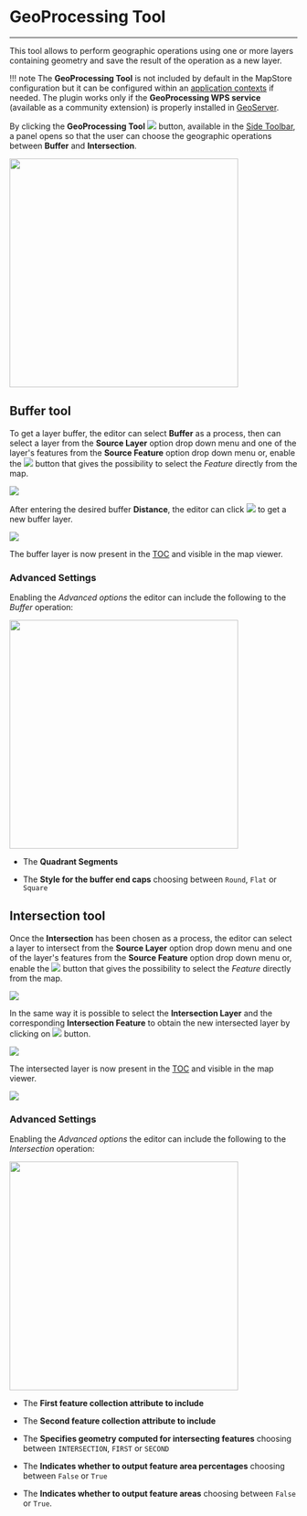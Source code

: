 # GeoProcessing Tool

*******************

This tool allows to perform geographic operations using one or more layers containing geometry and save the result of the operation as a new layer.

!!! note
    The **GeoProcessing Tool** is not included by default in the MapStore configuration but it can be configured within an [application contexts](application-context.md#configure-plugins) if needed.
    The plugin works only if the **GeoProcessing WPS service** (available as a community extension) is properly installed in [GeoServer](http://geoserver.org/).

By clicking the **GeoProcessing Tool** <img src="../img/button/geoprocessing-button.jpg" class="ms-docbutton"/> button, available in the [Side Toolbar](mapstore-toolbars.md#side-toolbar), a panel opens so that the user can choose the geographic operations between **Buffer** and **Intersection**.

<img src="../img/geoprocessing-tool/geoprocessing-panel.jpg" class="ms-docimage" width="400px"/>

## Buffer tool

To get a layer buffer, the editor can select **Buffer** as a process, then can select a layer from the **Source Layer** option drop down menu and one of the layer's features from the **Source Feature** option drop down menu or, enable the <img src="../img/button/add_marker_button.jpg" class="ms-docbutton"/> button that gives the possibility to select the *Feature* directly from the map.

<img src="../img/geoprocessing-tool/select-buffer-feature.gif" class="ms-docimage"/>

After entering the desired buffer **Distance**, the editor can click <img src="../img/button/run_button.jpg" class="ms-docbutton"/> to get a new buffer layer.

<img src="../img/geoprocessing-tool/run_buffer-layer.gif" class="ms-docimage"/>

The buffer layer is now present in the [TOC](toc.md) and visible in the map viewer.

### Advanced Settings

Enabling the *Advanced options* the editor can include the following to the *Buffer* operation:

<img src="../img/geoprocessing-tool/buffer-advanced-options.jpg" class="ms-docimage" width="400px" />

* The **Quadrant Segments**

* The **Style for the buffer end caps** choosing between `Round`, `Flat` or `Square`

## Intersection tool

Once the **Intersection** has been chosen as a process, the editor can select a layer to intersect from the **Source Layer** option drop down menu and one of the layer's features from the **Source Feature** option drop down menu or, enable the <img src="../img/button/add_marker_button.jpg" class="ms-docbutton"/> button that gives the possibility to select the *Feature* directly from the map.

<img src="../img/geoprocessing-tool/select-feature.gif" class="ms-docimage"/>

In the same way it is possible to select the **Intersection Layer** and the corresponding **Intersection Feature** to obtain the new intersected layer by clicking on <img src="../img/button/run_button.jpg" class="ms-docbutton"/> button.

<img src="../img/geoprocessing-tool/run_intersection-layer.gif" class="ms-docimage"/>

The intersected layer is now present in the [TOC](toc.md) and visible in the map viewer.

<img src="../img/geoprocessing-tool/intersection-layer.jpg" class="ms-docimage" />

### Advanced Settings

Enabling the *Advanced options* the editor can include the following to the *Intersection* operation:

<img src="../img/geoprocessing-tool/intersection-advanced-options.jpg" class="ms-docimage" width="400px"/>

* The **First feature collection attribute to include**

* The **Second feature collection attribute to include**

* The **Specifies geometry computed for intersecting features** choosing between `INTERSECTION`, `FIRST` or `SECOND`

* The **Indicates whether to output feature area percentages** choosing between `False` or `True`

* The **Indicates whether to output feature areas** choosing between `False` or `True`.

